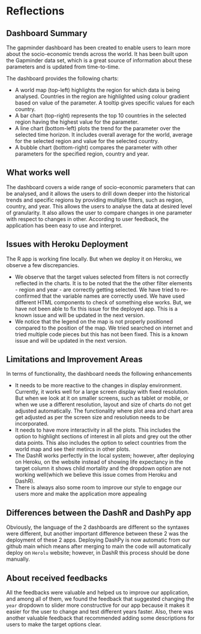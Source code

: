 # Reflections

## Dashboard Summary

The gapminder dashboard has been created to enable users to learn more about the socio-economic trends across the world. It has been built upon the Gapminder data set, which is a great source of information about these parameters and is updated from time-to-time. 

The dashboard provides the following charts:
-	A world map (top-left) highlights the region for which data is being analysed. Countries in the region are highlighted using colour gradient based on value of the parameter. A tooltip gives specific values for each country.
-	A bar chart (top-right) represents the top 10 countries in the selected region having the highest value for the parameter.
-	A line chart (bottom-left) plots the trend for the parameter over the selected time horizon. It includes overall average for the world, average for the selected region and value for the selected country. 
-	A bubble chart (bottom-right) compares the parameter with other parameters for the specified region, country and year.

## What works well

The dashboard covers a wide range of socio-economic parameters that can be analysed, and it allows the users to drill down deeper into the historical trends and specific regions by providing multiple filters, such as region, country, and year. This allows the users to analyse the data at desired level of granularity. It also allows the user to compare changes in one parameter with respect to changes in other. According to user feedback, the application has been easy to use and interpret.

## Issues with Heroku Deployment

The R app is working fine locally. But when we deploy it on Heroku, we observe a few discrepancies. 
-	We observe that the target values selected from filters is not correctly reflected in the charts. It is to be noted that the the other filter elements - region and year - are correctly getting selected. We have tried to re-confirmed that the variable names are correctly used. We have used different HTML components to check of something else works. But, we have not been able to fix this issue for the deployed app. This is a known issue and will be updated in the next version.
-	We notice that the legend on the map is not properly positioned compared to the position of the map. We tried searched on internet and tried multiple code pieces but this has not been fixed. This is a known issue and will be updated in the next version.

## Limitations and Improvement Areas

In terms of functionality, the dashboard needs the following enhancements
-	It needs to be more reactive to the changes in display environment. Currently, it works well for a large screen display with fixed resolution. But when we look at it on smaller screens, such as tablet or mobile, or when we use a different resolution, layout and size of charts do not get adjusted automatically. The functionality where plot area and chart area get adjusted as per the screen size and resolution needs to be incorporated.
-	It needs to have more interactivity in all the plots. This includes the option to highlight sections of interest in all plots and grey out the other data points. This also includes the option to select countries from the world map and see their metircs in other plots.
-	The DashR works perfectly in the local system; however, after deploying on Heroku, on the website instead of showing life expectancy in the target column it shows child mortality and the dropdown option are not working well(which we believe this issue comes from Heroku and DashR).
-	There is always also some room to improve our style to engage our users more and make the application more appealing

## Differences between the DashR and DashPy app
Obviously, the language of the 2 dashboards are different so the syntaxes were different, but another important difference between these 2 was the deployment of these 2 apps. Deploying DashPy is now automatic from our github main which means after merging to main the code will automatically deploy on `Herolu` website; however, in DashR this process should be done manually.

## About received feedbacks
All the feedbacks were valuable and helped us to improve our application, and among all of them, we found the feedback that suggested changing the `year` dropdown to slider more constructive for our app because it makes it easier for the user to change and test different years faster. Also, there was another valuable feedback that recommended adding some descriptions for users to make the target options clear.

